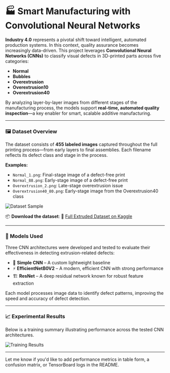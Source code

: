 # 🏭 Smart Manufacturing with Convolutional Neural Networks

**Industry 4.0** represents a pivotal shift toward intelligent, automated production systems. In this context, quality assurance becomes increasingly data-driven.
This project leverages **Convolutional Neural Networks (CNNs)** to classify visual defects in 3D-printed parts across five categories:

* **Normal**
* **Bubbles**
* **Overextrusion**
* **Overextrusion10**
* **Overextrusion40**

By analyzing layer-by-layer images from different stages of the manufacturing process, the models support **real-time, automated quality inspection**—a key enabler for smart, scalable additive manufacturing.

---

### 🖼️ Dataset Overview

The dataset consists of **455 labeled images** captured throughout the full printing process—from early layers to final assemblies. Each filename reflects its defect class and stage in the process.

**Examples:**

* `Normal_1.png`: Final-stage image of a defect-free print
* `Normal_88.png`: Early-stage image of a defect-free print
* `Overextrusion_2.png`: Late-stage overextrusion issue
* `Overextrusion40_80.png`: Early-stage image from the Overextrusion40 class

![Dataset Sample](https://github.com/user-attachments/assets/9dc509d6-e590-4c1a-bef3-f04631f26efe)

📦 **Download the dataset**:
🔗 [Full Extruded Dataset on Kaggle](https://www.kaggle.com/datasets/marcelobatalhah/full-extruded-dataset)

---

### 🧠 Models Used

Three CNN architectures were developed and tested to evaluate their effectiveness in detecting extrusion-related defects:

* 🧩 **Simple CNN** – A custom lightweight baseline
* ⚡ **EfficientNetB0V2** – A modern, efficient CNN with strong performance
* 🏗️ **ResNet** – A deep residual network known for robust feature extraction

Each model processes image data to identify defect patterns, improving the speed and accuracy of defect detection.

---

### 📈 Experimental Results

Below is a training summary illustrating performance across the tested CNN architectures.

![Training Results](https://github.com/user-attachments/assets/a34aa4bb-6714-4741-8d5e-a3ead09e5ad6)

---

Let me know if you'd like to add performance metrics in table form, a confusion matrix, or TensorBoard logs in the README.





